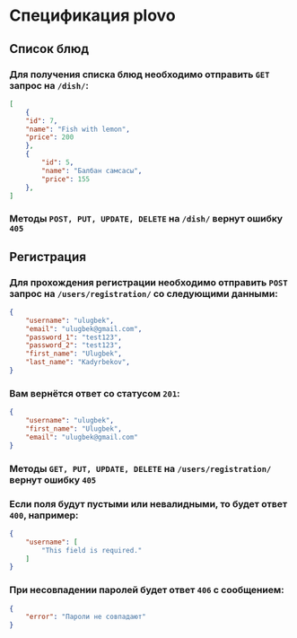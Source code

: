 # Спецификация plovo

## Список блюд
### Для получения списка блюд необходимо отправить ```GET``` запрос на ```/dish/```:
```json
[
    {
    "id": 7,
    "name": "Fish with lemon",
    "price": 200
    },
    {
        "id": 5,
        "name": "Балбан самсасы",
        "price": 155
    },
]
```

### Методы ```POST, PUT, UPDATE, DELETE``` на ```/dish/``` вернут ошибку ```405```

## Регистрация
### Для прохождения регистрации необходимо отправить ```POST``` запрос на ```/users/registration/``` со следующими данными:
```json 
{
    "username": "ulugbek",
    "email": "ulugbek@gmail.com",
    "password_1": "test123",
    "password_2": "test123",
    "first_name": "Ulugbek",
    "last_name": "Kadyrbekov",
}
```

### Вам вернётся ответ со статусом ```201```:
```json
{
    "username": "ulugbek",
    "first_name": "Ulugbek",
    "email": "ulugbek@gmail.com"
}
```

### Методы ```GET, PUT, UPDATE, DELETE``` на ```/users/registration/``` вернут ошибку ```405```

### Если поля будут пустыми или невалидными, то будет ответ ```400```, например:
```json
{
    "username": [
        "This field is required."
    ]
}
```

### При несовпадении паролей будет ответ ```406``` с сообщением:
```json
{
    "error": "Пароли не совпадают"
}
```